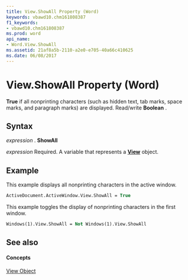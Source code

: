 ```yaml
---
title: View.ShowAll Property (Word)
keywords: vbawd10.chm161808387
f1_keywords:
- vbawd10.chm161808387
ms.prod: word
api_name:
- Word.View.ShowAll
ms.assetid: 21af8a5b-2110-a2e0-e705-40a66c410625
ms.date: 06/08/2017
---
```



# View.ShowAll Property (Word)

 **True** if all nonprinting characters (such as hidden text, tab marks, space marks, and paragraph marks) are displayed. Read/write **Boolean** .


## Syntax

 _expression_ . **ShowAll**

 _expression_ Required. A variable that represents a **[View](view-object-word.md)** object.


## Example

This example displays all nonprinting characters in the active window.


```vb
ActiveDocument.ActiveWindow.View.ShowAll = True
```

This example toggles the display of nonprinting characters in the first window.




```vb
Windows(1).View.ShowAll = Not Windows(1).View.ShowAll
```


## See also


#### Concepts


[View Object](view-object-word.md)

